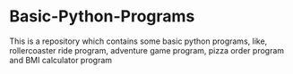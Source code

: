 # Basic-Python-Programs
This is a repository which contains some basic python programs, like, rollercoaster ride program, adventure game program, pizza order program and BMI calculator program

